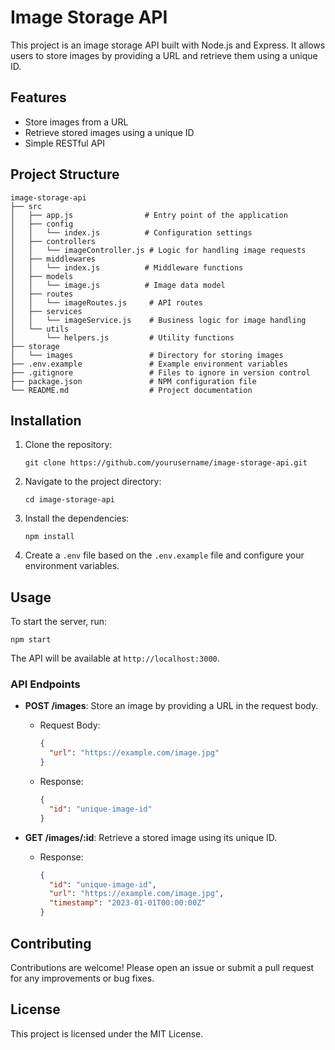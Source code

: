# Image Storage API

This project is an image storage API built with Node.js and Express. It allows users to store images by providing a URL and retrieve them using a unique ID.

## Features

- Store images from a URL
- Retrieve stored images using a unique ID
- Simple RESTful API

## Project Structure

```
image-storage-api
├── src
│   ├── app.js                # Entry point of the application
│   ├── config
│   │   └── index.js          # Configuration settings
│   ├── controllers
│   │   └── imageController.js # Logic for handling image requests
│   ├── middlewares
│   │   └── index.js          # Middleware functions
│   ├── models
│   │   └── image.js          # Image data model
│   ├── routes
│   │   └── imageRoutes.js     # API routes
│   ├── services
│   │   └── imageService.js    # Business logic for image handling
│   └── utils
│       └── helpers.js         # Utility functions
├── storage
│   └── images                 # Directory for storing images
├── .env.example               # Example environment variables
├── .gitignore                 # Files to ignore in version control
├── package.json               # NPM configuration file
└── README.md                  # Project documentation
```

## Installation

1. Clone the repository:
   ```
   git clone https://github.com/yourusername/image-storage-api.git
   ```

2. Navigate to the project directory:
   ```
   cd image-storage-api
   ```

3. Install the dependencies:
   ```
   npm install
   ```

4. Create a `.env` file based on the `.env.example` file and configure your environment variables.

## Usage

To start the server, run:
```
npm start
```

The API will be available at `http://localhost:3000`.

### API Endpoints

- **POST /images**: Store an image by providing a URL in the request body.
  - Request Body:
    ```json
    {
      "url": "https://example.com/image.jpg"
    }
    ```
  - Response:
    ```json
    {
      "id": "unique-image-id"
    }
    ```

- **GET /images/:id**: Retrieve a stored image using its unique ID.
  - Response:
    ```json
    {
      "id": "unique-image-id",
      "url": "https://example.com/image.jpg",
      "timestamp": "2023-01-01T00:00:00Z"
    }
    ```

## Contributing

Contributions are welcome! Please open an issue or submit a pull request for any improvements or bug fixes.

## License

This project is licensed under the MIT License.